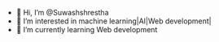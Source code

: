 - 👋 Hi, I’m @Suwashshrestha
- 👀 I’m interested in machine learning|AI|Web development|
- 🌱 I’m currently learning Web development

<!---
Suwashshrestha/Suwashshrestha is a ✨ special ✨ repository because its `README.md` (this file) appears on your GitHub profile.
You can click the Preview link to take a look at your changes.
--->
